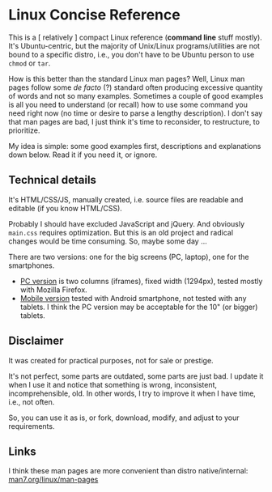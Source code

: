 # Linux Concise Reference

This is a [ relatively ] compact Linux reference (**command line** stuff mostly). It's Ubuntu-centric, but the majority of
Unix/Linux programs/utilities are not bound to a specific distro, i.e., you don't have to be Ubuntu person to use `chmod` or `tar`.

How is this better than the standard Linux man pages? Well, Linux man pages follow some *de facto* (?) standard often producing
excessive quantity of words and not so many examples. Sometimes a couple of good examples is all you need to understand (or recall)
how to use some command you need right now (no time or desire to parse a lengthy description). I don't say that man pages are bad,
I just think it's time to reconsider, to restructure, to prioritize.

My idea is simple: some good examples first, descriptions and explanations down below. Read it if you need it, or ignore.


## Technical details

It's HTML/CSS/JS, manually created, i.e. source files are readable and editable (if you know HTML/CSS).

Probably I should have excluded JavaScript and jQuery. And obviously `main.css` requires optimization. But this is an old project
and radical changes would be time consuming. So, maybe some day ...

There are two versions: one for the big screens (PC, laptop), one for the smartphones.

- [PC version](https://alex9517.github.io/qr-linux/index_2.html) is two columns (iframes), fixed width (1294px), tested mostly with
Mozilla Firefox.
- [Mobile version](https://alex9517.github.io/qr-linux) tested with Android smartphone, not tested with any tablets. I think the PC
version may be acceptable for the 10" (or bigger) tablets.


## Disclaimer

It was created for practical purposes, not for sale or prestige.

It's not perfect, some parts are outdated, some parts are just bad. I update it when I use it and notice that something is
wrong, inconsistent, incomprehensible, old. In other words, I try to improve it when I have time, i.e., not often.

So, you can use it as is, or fork, download, modify, and adjust to your requirements.


## Links

I think these man pages are more convenient than distro native/internal:
[man7.org/linux/man-pages](https://man7.org/linux/man-pages)
